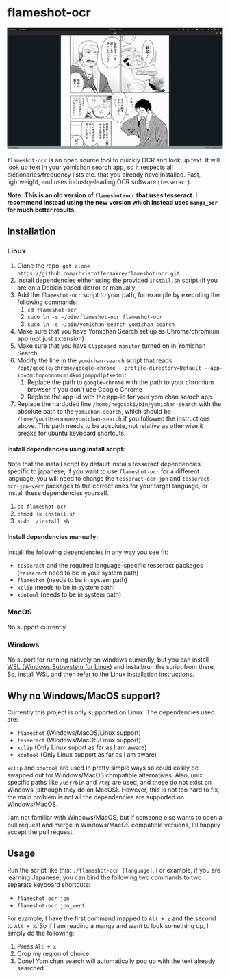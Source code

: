 # flameshot-ocr
![Demo showing flameshot-ocr in action](video/demo.gif)

`flameshot-ocr` is an open source tool to quickly OCR and look up
text. It will look up text in your yomichan search app, so it
respects all dictionaries/frequency lists etc. that you already have
installed. Fast, lightweight, and uses industry-leading OCR software
(`tesseract`).

**Note: This is an old version of `flameshot-ocr` that
uses tesseract. I recommend instead using the new version
which instead uses `manga_ocr` for much better results.**

## Installation
### Linux
1. Clone the repo: `git clone https://github.com/christofferaakre/flameshot-ocr.git`
2. Install dependencies either using the provided `install.sh` script
(if you are on a Debian based distro)
or manually
3. Add the `flameshot-ocr` script to your path, for example by
executing the following commands:
    1. `cd flameshot-ocr`
    2. `sudo ln -s ~/bin/flameshot-ocr flameshot-ocr`
    2. `sudo ln -s ~/bin/yomichan-search yomichan-search`
4. Make sure that you have Yomichan Search set up as  Chrome/chromium app (not just extension)
5. Make sure that you have `Clipboard monitor` turned on in Yomichan Search.
6. Modify the line in the `yomichan-search` script that reads<br>
    `/opt/google/chrome/google-chrome --profile-directory=Default --app-id=dmlhnpobnomcmidkoijomppdlpfkedmi`:
    1. Replace the path to `google-chrome` with the path to your chromium browser if you don't use Google Chrome
    2. Replace the app-id with the app-id for your yomichan search app.
7. Replace the hardoded line `/home/negosaki/bin/yomichan-search` with the absolute
path to the `yomichan-search`, which should be `/home/yourUsername/yomichan-search`
if you followed the instructions above. This path needs to be absolute, not relative
    as otherwise it breaks for ubuntu keyboard shortcuts.

#### Install dependencies using install script:
Note that the install script by default installs
tesseract dependencies specific to japanese; if you
want to use `flameshot-ocr` for a different language, you
will need to change the `tesseract-ocr-jpn` and `tesseract-ocr-jpn-vert`
packages to the correct ones for your target language, or
install these dependencies yourself.
1. `cd flameshot-ocr`
2. `chmod +x install.sh`
3. `sudo ./install.sh`
#### Install dependencies manually:
Install the following dependencies in any way you see fit:
* `tesseract` and the required language-specific tesseract packages (`tesseract` need to be in your system path)
* `flameshot` (needs to be in system path)
* `xclip` (needs to be in system path)
* `xdotool` (needs to be in system path)
### MacOS
No support currently
### Windows
No suport for running natively on windows currently,
but you can install [WSL (Windows Subsystem for Linux)](https://docs.microsoft.com/en-us/windows/wsl/install)
and install/run the script from there. So, install WSL and then
refer to the Linux installation instructions.
## Why no Windows/MacOS support?
Currently this project is only supported on Linux. The dependencies used are:
* `flameshot` (Windows/MacOS/Linux support)
* `tesseract` (Windows/MacOS/Linux support)
* `xclip` (Only Linux suport as far as I am aware)
* `xdotool` (Only Linux support as far as I am aware)

`xclip` and `xdotool` are used in pretty simple ways so could
easily be swapped out for Windows/MacOS compatible alternatives.
Also, unix specific paths like `/usr/bin` and `/tmp` are used,
and these do not exist on Windows (although they do on MacOS). However,
this is not too hard to fix, the main problem is not all the dependencies are
supported on Windows/MacOS.

I am not familiar with Windows/MacOS, but if someone else
wants to open a pull request and merge in Windows/MacOS compatible versions,
I'll happily accept the pull request.
## Usage
Run the script like this:
`./flameshot-ocr [language]`. For example, if you are
learning Japanese, you can bind the following two commands
to two separate keyboard shortcuts:
* `flameshot-ocr jpn`
* `flameshot-ocr jpn_vert`

For example, I have the first command mapped to `Alt + z` and the second
to `Alt + x`. So if I am reading a manga and want to look something up, I
simply do the following:
1. Press `Alt + x`
2. Crop my region of choice
3. Done! Yomichan search will automatically pop up with the text
already searched.
